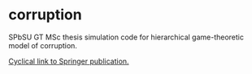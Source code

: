 # corruption
SPbSU GT MSc thesis simulation code for hierarchical game-theoretic model of corruption.

[Cyclical link to Springer publication.](https://link.springer.com/chapter/10.1007/978-3-030-93616-7_14)
